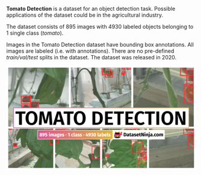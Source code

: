 **Tomato Detection** is a dataset for an object detection task. Possible applications of the dataset could be in the agricultural industry. 

The dataset consists of 895 images with 4930 labeled objects belonging to 1 single class (*tomato*).

Images in the Tomato Detection dataset have bounding box annotations. All images are labeled (i.e. with annotations). There are no pre-defined <i>train/val/test</i> splits in the dataset. The dataset was released in 2020.

<img src="https://github.com/dataset-ninja/tomato-detection/raw/main/visualizations/poster.png">
